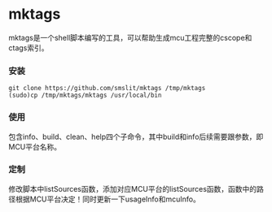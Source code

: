 # mktags

mktags是一个shell脚本编写的工具，可以帮助生成mcu工程完整的cscope和ctags索引。

### 安装

```
git clone https://github.com/smslit/mktags /tmp/mktags
(sudo)cp /tmp/mktags/mktags /usr/local/bin
```

### 使用

包含info、build、clean、help四个子命令，其中build和info后续需要跟参数，即MCU平台名称。

### 定制

修改脚本中listSources函数，添加对应MCU平台的listSources函数，函数中的路径根据MCU平台决定！同时更新一下usageInfo和mcuInfo。
